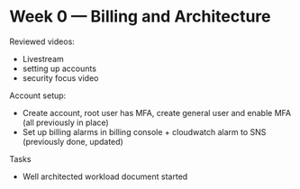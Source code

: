 # Week 0 — Billing and Architecture


Reviewed videos:
- Livestream
- setting up accounts
- security focus video


Account setup:
- Create account, root user has MFA, create general user and enable MFA (all previously in place)
- Set up billing alarms in billing console + cloudwatch alarm to SNS (previously done, updated)

Tasks
- Well architected workload document started

